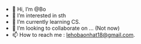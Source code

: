 - 👋 Hi, I’m @Bo
- 👀 I’m interested in sth
- 🌱 I’m currently learning CS.
- 💞️ I’m looking to collaborate on ... (Not now)
- 📫 How to reach me : lehobaonhat18@gmail.com.

<!---
bovip1822002/bovip1822002 is a ✨ special ✨ repository because its `README.md` (this file) appears on your GitHub profile.
You can click the Preview link to take a look at your changes.
--->
